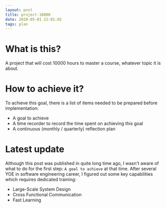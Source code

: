 ```yaml
---
layout: post
title: project-10000
date: 2020-05-01 22:01:02
tags: plan
---
```

# What is this?
A project that will cost 10000 hours to master a course, whatever topic it is about. 

# How to achieve it? 
To achieve this goal, there is a list of items needed to be prepared before implementation:
- A goal to achieve
- A time recorder to record the time spent on achieving this goal
- A continuous (monthly / quarterly) reflection plan

# Latest update
Although this post was published in quite long time ago, I wasn't aware of what to do for the first step: `A goal to achieve` at that time. After several YOE in software engineering career, I figured out some key capabilities which requires dedicated training:
- Large-Scale System Design
- Cross Functional Communication
- Fast Learning